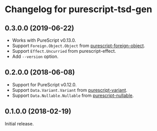 # Changelog for purescript-tsd-gen

## 0.3.0.0 (2019-06-22)

* Works with PureScript v0.13.0.
* Support `Foreign.Object.Object` from [purescript-foreign-object](https://github.com/purescript/purescript-foreign-object).
* Support `Effect.Uncurried` from purescript-effect.
* Add `--version` option.

## 0.2.0.0 (2018-06-08)

* Support for PureScript v0.12.0.
* Support `Data.Variant.Variant` from [purescript-variant](https://github.com/natefaubion/purescript-variant).
* Support `Data.Nullable.Nullable` from [purescript-nullable](https://github.com/purescript-contrib/purescript-nullable).

## 0.1.0.0 (2018-02-19)

Initial release.
